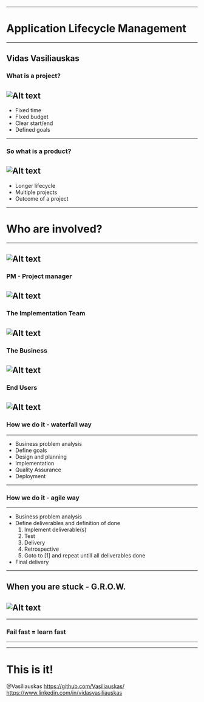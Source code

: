 ***
# Application Lifecycle Management
***
Vidas Vasiliauskas
---
### What is a project?
![Alt text](images/project.jpg)
---
* Fixed time
* FIxed budget
* Clear start/end
* Defined goals
---
### So what is a product?
![Alt text](images/product.jpg)
---
* Longer lifecycle
* Multiple projects
* Outcome of a project
---
# Who are involved?
---
![Alt text](images/animals.jpg)
---
### PM - Project manager
![Alt text](images/doghat.jpg)
---
### The Implementation Team
![Alt text](images/projectteam.jpg)
---
### The Business
![Alt text](images/dragon.jpg)
---
### End Users
![Alt text](images/enduser.png)
---
### How we do it - waterfall way
---
* Business problem analysis
* Define goals
* Design and planning
* Implementation
* Quality Assurance
* Deployment
---
### How we do it - agile way
---
* Business problem analysis
* Define deliverables and definition of done
  1. Implement deliverable(s)
  2. Test
  3. Delivery
  4. Retrospective
  5. Goto to [1] and repeat untill all deliverables done
* Final delivery
---
When you are stuck - G.R.O.W.
---
![Alt text](images/howprojectswork.jpg)
---
***
### Fail fast = learn fast
***
---
# This is it!
@Vasiliauskas
https://github.com/Vasiliauskas/
https://www.linkedin.com/in/vidasvasiliauskas